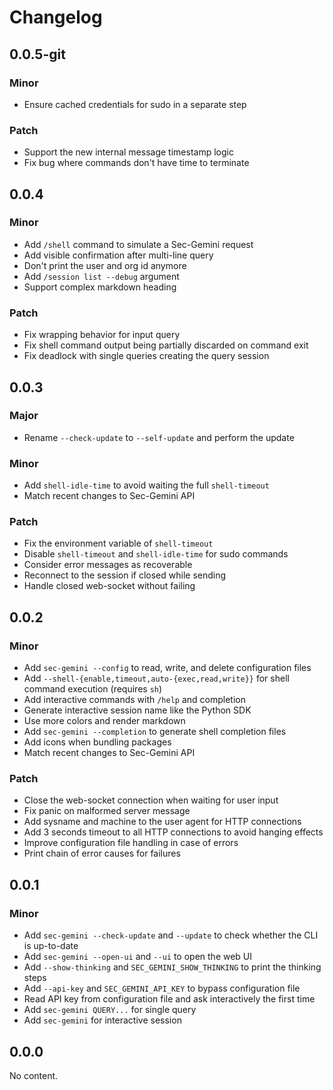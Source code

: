 # Changelog

## 0.0.5-git

### Minor

- Ensure cached credentials for sudo in a separate step

### Patch

- Support the new internal message timestamp logic
- Fix bug where commands don't have time to terminate

## 0.0.4

### Minor

- Add `/shell` command to simulate a Sec-Gemini request
- Add visible confirmation after multi-line query
- Don't print the user and org id anymore
- Add `/session list --debug` argument
- Support complex markdown heading

### Patch

- Fix wrapping behavior for input query
- Fix shell command output being partially discarded on command exit
- Fix deadlock with single queries creating the query session

## 0.0.3

### Major

- Rename `--check-update` to `--self-update` and perform the update

### Minor

- Add `shell-idle-time` to avoid waiting the full `shell-timeout`
- Match recent changes to Sec-Gemini API

### Patch

- Fix the environment variable of `shell-timeout`
- Disable `shell-timeout` and `shell-idle-time` for sudo commands
- Consider error messages as recoverable
- Reconnect to the session if closed while sending
- Handle closed web-socket without failing

## 0.0.2

### Minor

- Add `sec-gemini --config` to read, write, and delete configuration files
- Add `--shell-{enable,timeout,auto-{exec,read,write}}` for shell command execution (requires `sh`)
- Add interactive commands with `/help` and completion
- Generate interactive session name like the Python SDK
- Use more colors and render markdown
- Add `sec-gemini --completion` to generate shell completion files
- Add icons when bundling packages
- Match recent changes to Sec-Gemini API

### Patch

- Close the web-socket connection when waiting for user input
- Fix panic on malformed server message
- Add sysname and machine to the user agent for HTTP connections
- Add 3 seconds timeout to all HTTP connections to avoid hanging effects
- Improve configuration file handling in case of errors
- Print chain of error causes for failures

## 0.0.1

### Minor

- Add `sec-gemini --check-update` and `--update` to check whether the CLI is up-to-date
- Add `sec-gemini --open-ui` and `--ui` to open the web UI
- Add `--show-thinking` and `SEC_GEMINI_SHOW_THINKING` to print the thinking steps
- Add `--api-key` and `SEC_GEMINI_API_KEY` to bypass configuration file
- Read API key from configuration file and ask interactively the first time
- Add `sec-gemini QUERY...` for single query
- Add `sec-gemini` for interactive session

## 0.0.0

No content.

<!-- Increment to skip CHANGELOG.md test: 3 -->
